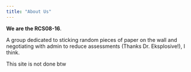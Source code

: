 ```yaml
---
title: "About Us"
---
```


**We are the RCS08-16**.

A group dedicated to sticking random pieces of paper on the wall and negotiating with admin to reduce assessments (Thanks Dr. Eksplosive!), I think.

This site is not done btw
